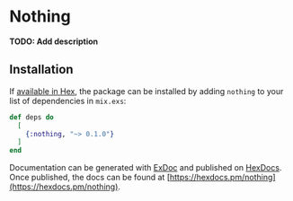 # Nothing

**TODO: Add description**

## Installation

If [available in Hex](https://hex.pm/docs/publish), the package can be installed
by adding `nothing` to your list of dependencies in `mix.exs`:

```elixir
def deps do
  [
    {:nothing, "~> 0.1.0"}
  ]
end
```

Documentation can be generated with [ExDoc](https://github.com/elixir-lang/ex_doc)
and published on [HexDocs](https://hexdocs.pm). Once published, the docs can
be found at [https://hexdocs.pm/nothing](https://hexdocs.pm/nothing).

